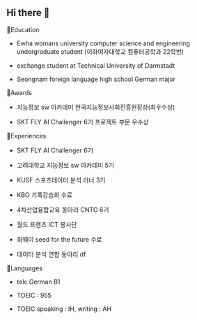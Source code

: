 ## Hi there 👋

<!--
**jihyeyoo/jihyeyoo** is a ✨ _special_ ✨ repository because its `README.md` (this file) appears on your GitHub profile.

Here are some ideas to get you started:

- 🔭 I’m currently working on ...
- 🌱 I’m currently learning ...
- 👯 I’m looking to collaborate on ...
- 🤔 I’m looking for help with ...
- 💬 Ask me about ...
- 📫 How to reach me: ...
- 😄 Pronouns: ...
- ⚡ Fun fact: ...
-->


📍Education
- Ewha womans university computer science and engineering undergraduate student (이화여자대학교 컴퓨터공학과 22학번)

- exchange student at Technical University of Darmstadt

- Seongnam foreign language high school German major

📍Awards
- 지능정보 sw 아카데미 한국지능정보사회진흥원장상(최우수상)

- SKT FLY AI Challenger 6기 프로젝트 부문 우수상

📍Experiences
- SKT FLY AI Challenger 6기 

- 고려대학교 지능정보 sw 아카데미 5기

- KUSF 스포츠데이터 분석 러너 3기 

- KBO 기록강습회 수료

- 4차산업융합교육 동아리 CNTO 6기

- 월드 프렌즈 ICT 봉사단

- 화웨이 seed for the future 수료

- 데이터 분석 연합 동아리 df

📍Languages
- telc German B1

- TOEIC : 955

- TOEIC speaking : IH, writing : AH
